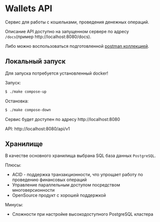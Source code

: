 # Wallets API

Сервис для работы с кошельками, проведения денежных операций.

Описание API доступно на запущенном сервере по адресу `/docs`(пример http://localhost:8080/docs).

Либо можно воспользоваться подготовленной [postman коллекцией](./docs/WalletsAPI.postman_collection.json).

## Локальный запуск

Для запуска потребуется установленный docker!

Запуск:
```bash
$ ./make compose-up
```

Остановка:
```bash
$ ./make compose-down
```

Сервис будет доступен по адресу http://localhost:8080

API: http://localhost:8080/api/v1

## Хранилище

В качестве основного хранилища выбрана SQL база данных `PostgreSQL`.

Плюсы:
 + ACID - поддержка транзакционности, что упрощает работу по проведению финансовых операций
 + Управление параллельным доступом посредством многоверсионности
 + OpenSource продукт с хорошей поддержкой

Минусы:
 + Сложности при настройке высокодоступного PostgreSQL кластера